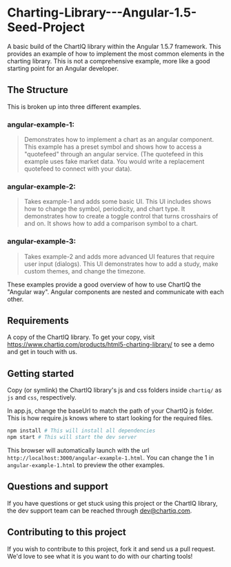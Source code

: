 # Charting-Library---Angular-1.5-Seed-Project

A basic build of the ChartIQ library within the Angular 1.5.7 framework. This provides an example of how to implement the most common elements in the charting library. This is not a comprehensive example, more like a good starting point for an Angular developer.

## The Structure

This is broken up into three different examples.

### angular-example-1:

>Demonstrates how to implement a chart as an angular component. This example has a preset symbol and shows how to access a "quotefeed" through an angular service. (The quotefeed in this example uses fake market data. You would write a replacement quotefeed to connect with your data).

### angular-example-2:

>Takes example-1 and adds some basic UI. This UI includes shows how to change the symbol, periodicity, and chart type. It demonstrates how to create a toggle control that turns crosshairs of and on. It shows how to add a comparison symbol to a chart.

### angular-example-3:

>Takes example-2 and adds more advanced UI features that require user input (dialogs). This UI demonstrates how to add a study, make custom themes, and change the timezone.

These examples provide a good overview of how to use ChartIQ the "Angular way". Angular components are nested and communicate with each other.

## Requirements

A copy of the ChartIQ library. To get your copy, visit https://www.chartiq.com/products/html5-charting-library/ to see a demo and get in touch with us.

## Getting started

Copy (or symlink) the ChartIQ library's js and css folders inside `chartiq/` as `js` and `css`, respectively.

In app.js, change the baseUrl to match the path of your ChartIQ js folder. This is how require.js knows where to start looking for the required files.

```sh
npm install # This will install all dependencies
npm start # This will start the dev server
```

This browser will automatically launch with the url `http://localhost:3000/angular-example-1.html`.
You can change the 1 in `angular-example-1.html` to preview the other examples.

## Questions and support

If you have questions or get stuck using this project or the ChartIQ library, the dev support team can be reached through [dev@chartiq.com](mailto:dev@chartiq.com).

## Contributing to this project

If you wish to contribute to this project, fork it and send us a pull request.
We'd love to see what it is you want to do with our charting tools!

